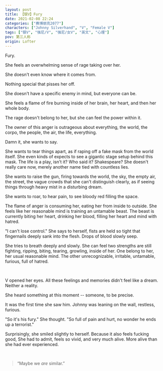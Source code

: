 ```yaml
---
layout: post
title: 【银V】Fury
date: 2021-02-08 22:24
categories: ["赛博朋克2077"]
characters: ["Johnny Silverhand", "V", "Female V"]
tags: ["银V", "强尼/V", "强尼/女V", "英文", "心理"]
pov: 第三人称
origin: Lofter
---
```


Fury.

She feels an overwhelming sense of rage taking over her.

She doesn't even know where it comes from.

Nothing special that pisses her off.

She doesn't have a specific enemy in mind, but everyone can be.

She feels a flame of fire burning inside of her brain, her heart, and then her whole body.

The rage doesn't belong to her, but she can feel the power within it.

The owner of this anger is outrageous about everything, the world, the corpo, the people, the air, the life, everything. 

Damn it, she wants to say.

She wants to tear things apart, as if raping off a fake mask from the world itself. She even kinds of expects to see a gigantic stage setup behind this mask. The life is a play, isn't it? Who said it? Shakespeare? She doesn't really care now, merely another name tied with countless lies.

She wants to raise the gun, firing towards the world, the sky, the empty air, the street, the vague crowds that she can't distinguish clearly, as if seeing things through heavy mist in a disturbing dream.

She wants to roar, to hear pain, to see bloody red filling the space.

The flame of anger is consuming her, eating her from inside to outside. She feels like her reasonable mind is training an untamable beast. The beast is currently biting her heart, drinking her blood, filling her heart and mind with hatred.

"I can't lose control." She says to herself, fists are held so tight that fingernails deeply sank into the flesh. Drops of blood slowly seep.

She tries to breath deeply and slowly. She can feel two strengths are still fighting, ripping, biting, tearing, growling, inside of her. One belong to her, her usual reasonable mind. The other unrecognizable, irritable, untamable, furious, full of hatred.

<br>

V opened her eyes. All these feelings and memories didn't feel like a dream. Neither a reality.

She heard something at this moment -- someone, to be precise.

It was the first time she saw him. Johnny was leaning on the wall, restless, furious.

"So it's his fury." She thought. "So full of pain and hurt, no wonder he ends up a terrorist."

Surprisingly, she smiled slightly to herself. Because it also feels fucking good, She had to admit, feels so vivid, and very much alive. More alive than she had ever experienced.

<br>

> “Maybe we *are* similar.”